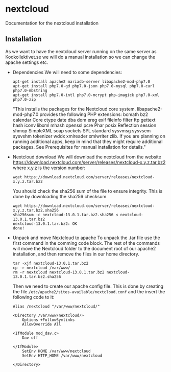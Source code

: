 # nextcloud

Documentation for the nextcloud installation

## Installation
As we want to have the nextcloud server running on the same server as Kodkollektivet.se we will do a manual installation so we can change the apache settings etc.

* Dependencies
  We will need to some dependencies: 
  ``` 
  apt-get install apache2 mariadb-server libapache2-mod-php7.0
  apt-get install php7.0-gd php7.0-json php7.0-mysql php7.0-curl php7.0-mbstring
  apt-get install php7.0-intl php7.0-mcrypt php-imagick php7.0-xml php7.0-zip
  ``` 
  "This installs the packages for the Nextcloud core system. libapache2-mod-php7.0 provides the following PHP extensions: bcmath bz2 calendar Core ctype date dba dom ereg exif fileinfo filter ftp gettext hash iconv libxml mhash openssl pcre Phar posix Reflection session shmop SimpleXML soap sockets SPL standard sysvmsg sysvsem sysvshm tokenizer wddx xmlreader xmlwriter zlib. If you are planning on running additional apps, keep in mind that they might require additional packages. See Prerequisites for manual installation for details."

* Nextcloud download
  We will download the nextcloud from the website https://download.nextcloud.com/server/releases/nextcloud-x.y.z.tar.bz2 where x.y.z is the version number:
  ```
  wget https://download.nextcloud.com/server/releases/nextcloud-x.y.z.tar.bz2
  ```
  You should check the sha256 sum of the file to ensure integrity. This is done by downloading the sha256 checksum.
  ```
  wget https://download.nextcloud.com/server/releases/nextcloud-x.y.z.tar.bz2.sha256
  sha256sum -c nextcloud-13.0.1.tar.bz2.sha256 < nextcloud-13.0.1.tar.bz2
  nextcloud-13.0.1.tar.bz2: OK
  done!
  ```
* Unpack and move Nextcloud to apache
  To unpack the .tar file use the first command in the comming code block. The rest of the commands will move the Nextcloud folder to the document root of our apache2 installation, and then remove the files in our home directory.
  ```
  tar -xjf nextcloud-13.0.1.tar.bz2
  cp -r nextcloud /var/www/
  rm -r nextcloud nextcloud-13.0.1.tar.bz2 nextcloud-13.0.1.tar.bz2.sha256
  ```
  Then we need to create our apache config file. This is done by creating the file `/etc/apache2/sites-available/nextcloud.conf` and the insert the following code to it: 
  ```
  Alias /nextcloud "/var/www/nextcloud/"

  <Directory /var/www/nextcloud/>
      Options +FollowSymlinks
      AllowOverride All

  <IfModule mod_dav.c>
      Dav off
      
  </IfModule>
      SetEnv HOME /var/www/nextcloud
      SetEnv HTTP_HOME /var/www/nextcloud

  </Directory>
```


  
  
  
